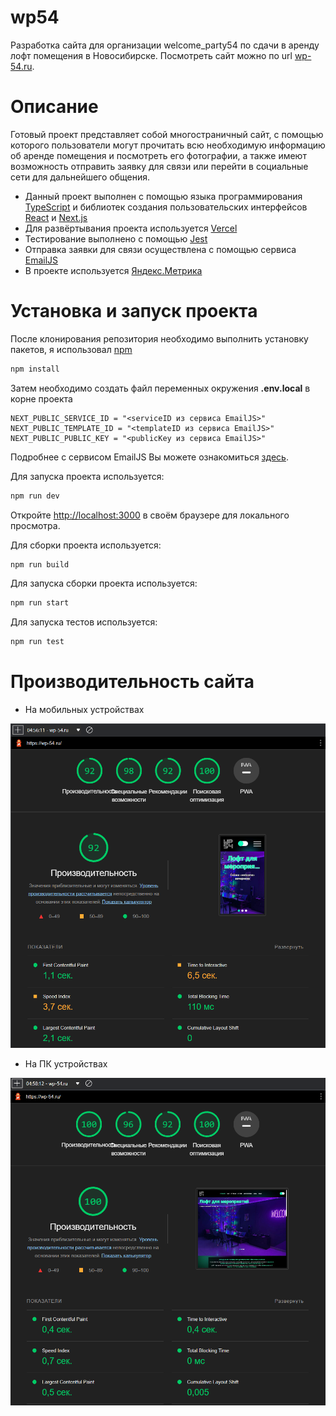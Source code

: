 # wp54

Разработка сайта для организации welcome_party54 по сдачи в аренду лофт помещения в Новосибирске. Посмотреть сайт можно
по url [wp-54.ru](https://wp-54.ru/).

# Описание

Готовый проект представляет собой многостраничный сайт, с помощью которого пользователи могут прочитать всю необходимую
информацию об аренде помещения и посмотреть его фотографии, а также имеют возможность отправить заявку для связи или
перейти в социальные сети для дальнейшего общения.

* Данный проект выполнен с помощью языка программирования [TypeScript](https://www.typescriptlang.org/) и библиотек
  создания пользовательских интерфейсов [React](https://reactjs.org/)
  и [Next.js](https://nextjs.org/)
* Для
  развёртывания проекта используется [Vercel](https://vercel.com/)
* Тестирование выполнено с
  помощью [Jest](https://jestjs.io/)
* Отправка заявки для связи осуществлена с помощью сервиса [EmailJS](https://www.emailjs.com/)
* В проекте используется [Яндекс.Метрика](https://metrika.yandex.ru/welcome/)

# Установка и запуск проекта

После клонирования репозитория необходимо выполнить установку пакетов, я использовал [npm](https://www.npmjs.com/)

```bash
npm install
```

Затем необходимо создать файл переменных окружения **.env.local** в корне проекта

```
NEXT_PUBLIC_SERVICE_ID = "<serviceID из сервиса EmailJS>"
NEXT_PUBLIC_TEMPLATE_ID = "<templateID из сервиса EmailJS>"
NEXT_PUBLIC_PUBLIC_KEY = "<publicKey из сервиса EmailJS>"
```

Подробнее с сервисом EmailJS Вы можете ознакомиться [здесь](https://www.emailjs.com/docs/sdk/send-form/).

Для запуска проекта используется:

```bash
npm run dev
```

Откройте [http://localhost:3000](http://localhost:3000)  в своём браузере для локального просмотра.

Для сборки проекта используется:

```bash
npm run build
```

Для запуска сборки проекта используется:

```bash
npm run start
```

Для запуска тестов используется:

```bash
npm run test
```

# Производительность сайта

* На мобильных устройствах

![alt text](readmeImages/performanceMobileDevices.png)

* На ПК устройствах

![alt text](readmeImages/performanceDesktopDevices.png)


